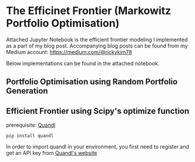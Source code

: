 # The Efficinet Frontier (Markowitz Portfolio Optimisation)

Attached Jupyter Notebook is the efficient frontier modeling I implemented as a part of my blog post.
Accompanying blog posts can be found from my Medium account:
https://medium.com/@rickykim78

Below implementations can be found in the attached notebook.

## Portfolio Optimisation using Random Portfolio Generation<br>

## Efficient Frontier using Scipy's optimize function<br>


prerequisite: [Quandl](https://github.com/quandl)
```
pip install quandl
```
In order to import quandl in your environment, you first need to register and get an API key from [Quandl's website](https://www.quandl.com/)

